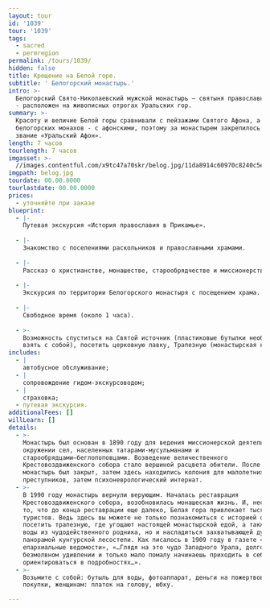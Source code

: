 ```yaml
---
layout: tour
id: '1039'
tour: '1039'
tags:
  - sacred
  - permregion
permalink: /tours/1039/
hidden: false
title: Крещение на Белой горе.
subtitle: ' Белогорский монастырь.'
intro: >-
  Белогорский Cвято-Николаевский мужской монастырь – святыня православного Урала
  - расположен на живописных отрогах Уральских гор. 
summary: >-
  Красоту и величие Белой горы сравнивали с пейзажами Святого Афона, а
  белогорских монахов - с афонскими, поэтому за монастырем закрепилось почетное
  звание «Уральский Афон».
length: 7 часов
tourlength: 7 часов
imgasset: >-
  //images.contentful.com/x9tc47a70skr/belog.jpg/11da8914c60970c8240c5ea699f8ce92/belog.jpg
imgpath: belog.jpg
tourdate: 00.00.0000
tourlastdate: 00.00.0000
prices:
  - уточняйте при заказе
blueprint:
  - |-
    Путевая экскурсия «История православия в Прикамье».
     
  - |-
    Знакомство с поселениями раскольников и православными храмами.
     
  - |-
    Рассказ о христианстве, монашестве, старообрядчестве и миссионерстве.
     
  - |-
    Экскурсия по территории Белогорского монастыря с посещением храма.
     
  - |-
    Свободное время (около 1 часа).
     
  - >-
    Возможность спуститься на Святой источник (пластиковые бутылки необходимо
    взять с собой), посетить церковную лавку, Трапезную (монастырская кухня).
includes:
  - |
    автобусное обслуживание;
  - |
    сопровождение гидом-экскурсоводом;
  - |
    страховка;
  - путевая экскурсия.
additionalFees: []
willLearn: []
details:
  - >-
    Монастырь был основан в 1890 году для ведения миссионерской деятельности в
    окружении сел, населенных татарами-мусульманами и
    старообрядцами–беглопоповцами. Возведение величественного
    Крестовоздвиженского собора стало вершиной расцвета обители. После революции
    монастырь был закрыт, затем здесь находились колония для малолетних
    преступников, затем психоневрологический интернат.
  - >-
    В 1990 году монастырь вернули верующим. Началась реставрация
    Крестовоздвиженского собора, возобновилась монашеская жизнь. И, несмотря на
    то, что до конца реставрации еще далеко, Белая гора привлекает тысячи
    туристов. Ведь здесь вы можете не только познакомиться с историей обители,
    посетить трапезную, где угощают настоящей монастырской едой, а также испить
    воды из чудодейственного родника, но и насладиться захватывающей дух
    панорамой кунгурской лесостепи. Как писалось в 1909 году в газете «Пермские
    епархиальные ведомости», «…Глядя на это чудо Западного Урала, долго стоишь в
    безмолвном удивлении и только мало помалу начинаешь приходить в себя и
    ориентироваться в подробностях…».
  - >-
    Возьмите с собой: бутыль для воды, фотоаппарат, деньги на пожертвование и
    покупки, женщинам: платок на голову, юбку.

---
```

